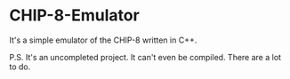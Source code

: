 # CHIP-8-Emulator
It's a simple emulator of the CHIP-8 written in C++.

P.S. It's an uncompleted project. It can't even be compiled. There are a lot to do.